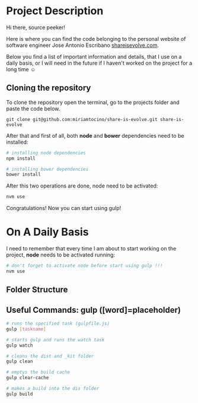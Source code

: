 Project Description
=======
Hi there, source peeker!

Here is where you can find the code belonging to the personal website of software engineer Jose Antonio Escribano [shareisevolve.com](http://shareisevolve.com/).

Below you find a list of important information and details, that I use on a daily basis, or I will need in the future if I haven't worked on the project for a long time ☺

## Cloning the repository

To clone the repository open the terminal, go to the projects folder and paste the code below.

`git clone git@github.com:miriamtocino/share-is-evolve.git share-is-evolve`

After that and first of all, both **node** and **bower** dependencies need to be installed:

```bash
# installing node dependencies
npm install

# installing bower dependencies
bower install
```

After this two operations are done, node need to be activated:

```bash
nvm use
```

Congratulations! Now you can start using gulp!

On A Daily Basis
=======

I need to remember that every time I am about to start working on the project, **node** needs to be activated running:

```bash
# don't forget to activate node before start using gulp !!!
nvm use
```

## Folder Structure

## Useful Commands: gulp ([word]=placeholder)

```bash
# runs the specified task (gulpfile.js)
gulp [taskname]

# starts gulp and runs the watch task
gulp watch

# cleans the dist and _kit folder
gulp clean

# emptys the build cache
gulp clear-cache

# makes a build into the dis folder
gulp build
```